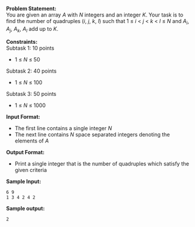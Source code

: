**Problem Statement:** <br>
You are given an array _A_ with _N_ integers and an integer _K_. Your task is to find the number of quadruples (_i_, _j_, _k_, _l_) such that 1 &le; _i_ < _j_ < _k_ < _l_ &le; _N_ and _A<sub>i</sub>_, _A<sub>j</sub>_, _A<sub>k</sub>_, _A<sub>l</sub>_ add up to _K_.

**Constraints:** <br>
Subtask 1: 10 points
 - 1 &le; _N_ &le; 50

Subtask 2: 40 points
 - 1 &le; _N_ &le; 100

Subtask 3: 50 points
 - 1 &le; _N_ &le; 1000

**Input Format:** <br>
 - The first line contains a single integer _N_
 - The next line contains _N_ space separated integers denoting the elements of _A_

**Output Format:** <br>
 - Print a single integer that is the number of quadruples which satisfy the given criteria

**Sample Input:** <br>
```
6 9
1 3 4 2 4 2
```

**Sample output:** <br>
```
2
```